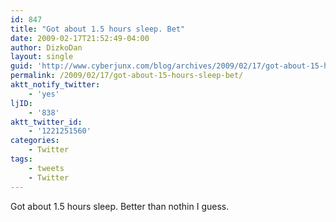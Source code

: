 ```yaml
---
id: 847
title: "Got about 1.5 hours sleep. Bet"
date: 2009-02-17T21:52:49-04:00
author: DizkoDan
layout: single
guid: 'http://www.cyberjunx.com/blog/archives/2009/02/17/got-about-15-hours-sleep-bet/'
permalink: /2009/02/17/got-about-15-hours-sleep-bet/
aktt_notify_twitter:
    - 'yes'
ljID:
    - '838'
aktt_twitter_id:
    - '1221251560'
categories:
    - Twitter
tags:
    - tweets
    - Twitter
---
```


Got about 1.5 hours sleep. Better than nothin I guess.